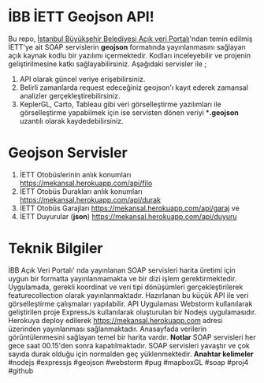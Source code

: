 # İBB İETT Geojson API!
Bu repo, [İstanbul Büyükşehir Belediyesi Açık veri Portalı](https://data.ibb.gov.tr)'ndan temin edilmiş İETT'ye ait SOAP servislerin **geojson** formatında  yayınlanmasını sağlayan açık kaynak kodlu bir yazılımı içermektedir. Kodları inceleyebilir ve projenin geliştirilmesine katkı sağlayabilirsiniz.
Aşağıdaki servisler ile ;
 1. API olarak güncel veriye erişebilirsiniz.
 2. Belirli zamanlarda request edeceğiniz geojson'ı kayıt ederek zamansal analizler 	gerçekleştirebilirsiniz. 
 3. KeplerGL, Carto, Tableau gibi veri görselleştirme yazılımları ile görselleştirme yapabilmek için ise servisten dönen veriyi ***.geojson** uzantılı olarak kaydedebilirsiniz.
# Geojson Servisler
1. İETT Otobüslerinin anlık konumları 
https://mekansal.herokuapp.com/api/filo
 2. İETT Otobüs Durakları anlık konumları 
https://mekansal.herokuapp.com/api/durak
3. İETT Otobüs Garajları
https://mekansal.herokuapp.com/api/garaj
ve 
4. İETT Duyurular (**json**)
https://mekansal.herokuapp.com/api/duyuru 

# Teknik Bilgiler
İBB Açık Veri Portalı' nda yayınlanan SOAP servisleri harita üretimi için uygun bir formatta yayınlanmamakta ve bir dizi işlem gerektirmektedir. 
Uygulamada, gerekli koordinat ve veri tipi dönüşümleri gerçekleştirilerek featurecollection olarak yayınlanmaktadır.
Hazırlanan bu küçük API ile veri görselleştirme çalışmaları yapılabilir.
API Uygulaması Webstorm kullanılarak geliştirilen proje ExpressJs kullanılarak oluşturulan bir Nodejs uygulamasıdır. Herokuya deploy edilerek https://mekansal.herokuapp.com adresi üzerinden yayınlanması sağlanmaktadır. Anasayfada verilerin görüntülenmesini sağlayan temel bir  harita vardır. 
**Notlar**
SOAP servisleri her gece saat 00.15'den sonra kapatılmaktadır.
SOAP servisleri yavaştır ve çok sayıda durak olduğu için normalden geç yüklenmektedir.
**Anahtar kelimeler**
 #nodejs #expressjs #geojson #webstorm #pug #mapboxGL #soap #proj4 #github
